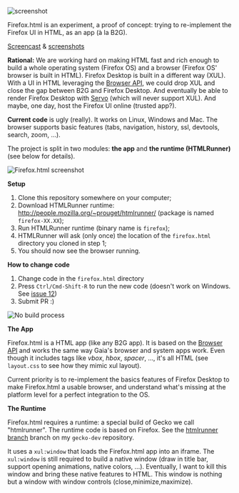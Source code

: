 ![screenshot](https://cloud.githubusercontent.com/assets/373579/5355479/d4d650d8-7f93-11e4-9645-88c93c8c495a.png)


Firefox.html is an experiment, a proof of concept: trying to re-implement the Firefox UI in HTML, as an app (à la B2G).

[Screencast](http://people.mozilla.org/~prouget/firefoxhtml.mp4) & [screenshots](https://github.com/paulrouget/firefox.html/issues/11)

**Rational:** We are working hard on making HTML fast and rich enough to build
a whole operating system (Firefox OS) and a browser (Firefox OS' browser
is built in HTML). Firefox Desktop is built in a different way (XUL). With a UI
in HTML leveraging the [Browser API](https://developer.mozilla.org/en-US/docs/DOM/Using_the_Browser_API),
we could drop XUL and close the gap between B2G and Firefox Desktop.
And eventually be able to render Firefox Desktop with [Servo](https://github.com/servo/servo)
(which will never support XUL). And maybe, one day, host the Firefox UI online (trusted app?).

**Current code** is ugly (really). It works on Linux, Windows and Mac.
The browser supports basic features (tabs, navigation, history, ssl, devtools, search, zoom, …).

The project is split in two modules: **the app** and **the runtime (HTMLRunner)** (see below for details).

![Firefox.html screenshot](https://cloud.githubusercontent.com/assets/373579/5206795/f2153b1c-75a4-11e4-8bb7-da6c94c0a050.png)

**Setup**

1. Clone this repository somewhere on your computer;
2. Download HTMLRunner runtime: http://people.mozilla.org/~prouget/htmlrunner/ (package is named `firefox-XX.XX`);
3. Run HTMLRunner runtime (binary name is `firefox`);
4. HTMLRunner will ask (only once) the location of the `firefox.html` directory you cloned in step 1;
5. You should now see the browser running.

**How to change code**

1. Change code in the `firefox.html` directory
2. Press `Ctrl/Cmd-Shift-R` to run the new code (doesn't work on Windows. See [issue 12](https://github.com/paulrouget/firefox.html/issues/12))
3. Submit PR :)

![No build process](https://cloud.githubusercontent.com/assets/373579/5208414/3d48ec64-75b4-11e4-942d-64e194c57b9f.gif)

**The App**

Firefox.html is a HTML app (like any B2G app). It is based on the
[Browser API](https://developer.mozilla.org/en-US/docs/DOM/Using_the_Browser_API)
and works the same way Gaia's browser and system apps work.
Even though it includes tags like *vbox*, *hbox*, *spacer*, …, it's all HTML
(see `layout.css` to see how they mimic xul layout).

Current priority is to re-implement the basics features of Firefox Desktop
to make Firefox.html a usable browser, and understand what's missing at the
platform level for a perfect integration to the OS.

**The Runtime**

Firefox.html requires a runtime: a special build of Gecko we call "htmlrunner".
The runtime code is based on Firefox.
See the [htmlrunner branch](https://github.com/paulrouget/gecko-dev/tree/htmlrunner)
branch on my `gecko-dev` repository.

It uses a `xul:window` that loads the Firefox.html app into an iframe. The
`xul:window` is still required to build a native window (draw in title bar,
support opening animations, native colors, ...). Eventually, I want to kill
this window and bring these native features to HTML. This window is nothing
but a window with window controls (close,minimize,maximize).
